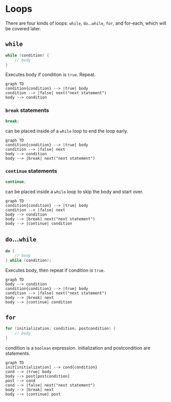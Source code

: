 # Loops
There are four kinds of loops: `while`, `do`...`while`, `for`, and for-each, which will be covered later.

## `while`
```java
while (condition) {
	// body
}
```
Executes body if condition is `true`. Repeat.

```mermaid
graph TD
condition{condition} --> |true| body
condition --> |false| next("next statement")
body --> condition
```

### `break` statements
```java
break;
```
can be placed inside of a `while` loop to end the loop early.

```mermaid
graph TD
condition{condition} --> |true| body
condition --> |false| next
body --> condition
body --> |break| next("next statement")
```

### `continue` statements
```java
continue;
```
can be placed inside a `while` loop to skip the body and start over.

```mermaid
graph TD
condition{condition} --> |true| body
condition --> |false| next
body --> condition
body --> |break| next("next statement")
body --> |continue| condition
```

## `do`...`while`
```java
do {
	// body
} while (condition);
```

Executes body, then repeat if condition is `true`.

```mermaid
graph TD
body --> condition
condition{condition} --> |true| body
condition --> |false| next("next statement")
body --> |break| next
body --> |continue| condition
```

## `for`
```java
for (initialization; condition; postcondition) {
	// body
}
```

condition is a `boolean` expression. initialization and postcondition are statements.

```mermaid
graph TD
init[initialization] --> cond{condition}
cond --> |true| body
body --> post[postcondition]
post --> cond
cond --> |false| next("next statement")
body --> |break| next
body --> |continue| post
```

